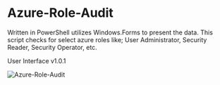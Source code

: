 # Azure-Role-Audit
Written in PowerShell utilizes Windows.Forms to present the data. This script checks for select azure roles like; User Administrator, Security Reader, Security Operator, etc. 


User Interface v1.0.1

![Azure-Role-Audit](https://github.com/user-attachments/assets/7e3383c7-31c7-4eb4-8ab5-7c9ea9b488f8)
